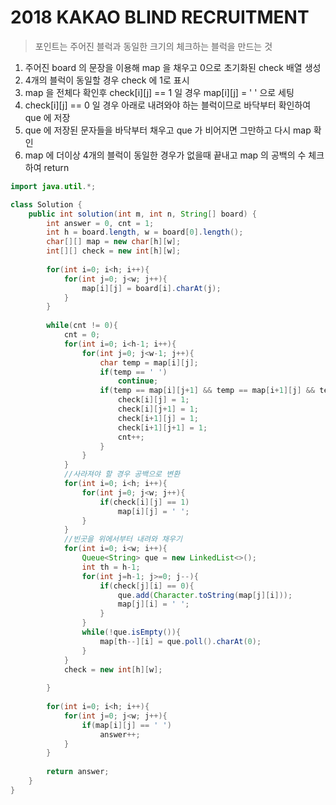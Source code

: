 # 2018 KAKAO BLIND RECRUITMENT
> 포인트는 주어진 블럭과 동일한 크기의 체크하는 블럭을 만드는 것
1. 주어진 board 의 문장을 이용해 map 을 채우고 0으로 초기화된 check 배열 생성
2. 4개의 블럭이 동일할 경우 check 에 1로 표시
3. map 을 전체다 확인후 check[i][j] == 1 일 경우 map[i][j] = ' ' 으로 세팅
4. check[i][j] == 0 일 경우 아래로 내려와야 하는 블럭이므로 바닥부터 확인하여 que 에 저장
5. que 에 저장된 문자들을 바닥부터 채우고 que 가 비어지면 그만하고 다시 map 확인
6. map 에 더이상 4개의 블럭이 동일한 경우가 없을때 끝내고 map 의 공백의 수 체크하여 return


```java
import java.util.*;

class Solution {
    public int solution(int m, int n, String[] board) {
        int answer = 0, cnt = 1;
        int h = board.length, w = board[0].length();
        char[][] map = new char[h][w];
        int[][] check = new int[h][w];
        
        for(int i=0; i<h; i++){
            for(int j=0; j<w; j++){
                map[i][j] = board[i].charAt(j);
            }
        }
        
        while(cnt != 0){
            cnt = 0;
            for(int i=0; i<h-1; i++){
                for(int j=0; j<w-1; j++){
                    char temp = map[i][j];
                    if(temp == ' ')
                        continue;
                    if(temp == map[i][j+1] && temp == map[i+1][j] && temp == map[i+1][j+1]){//주변이 2*2 가 되는지 확인
                        check[i][j] = 1;
                        check[i][j+1] = 1;
                        check[i+1][j] = 1;
                        check[i+1][j+1] = 1;
                        cnt++;
                    }
                }
            }     
            //사라져야 할 경우 공백으로 변환
            for(int i=0; i<h; i++){
                for(int j=0; j<w; j++){
                    if(check[i][j] == 1)
                        map[i][j] = ' ';
                }
            }
            //빈곳을 위에서부터 내려와 채우기
            for(int i=0; i<w; i++){
                Queue<String> que = new LinkedList<>();
                int th = h-1;
                for(int j=h-1; j>=0; j--){
                    if(check[j][i] == 0){
                        que.add(Character.toString(map[j][i]));
                        map[j][i] = ' ';
                    }                        
                }
                while(!que.isEmpty()){
                    map[th--][i] = que.poll().charAt(0);
                }
            }  
            check = new int[h][w];
            
        }
        
        for(int i=0; i<h; i++){
            for(int j=0; j<w; j++){
                if(map[i][j] == ' ')
                    answer++;
            }
        }
        
        return answer;
    }
}
```
